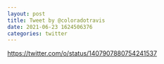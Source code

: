 ```yaml
--- 
layout: post 
title: Tweet by @coloradotravis 
date: 2021-06-23 1624506376 
categories: twitter 
--- 
```

https://twitter.com/o/status/1407907880754241537